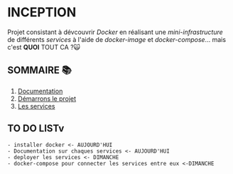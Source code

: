 # INCEPTION
Projet consistant à dévcouvrir *Docker* en réalisant une *mini-infrastructure* de différents *services* à l'aide de *docker-image* et *docker-compose*... mais c'est **QUOI** TOUT CA ?🙀

## SOMMAIRE 📚
1. [Documentation](README/documentation.md)
2. [Démarrons le projet](README/demarrage.md)
3. [Les services](README/services.md)

## TO DO LISTv
	- installer docker <- AUJOURD'HUI
	- Documentation sur chaques services <- AUJOURD'HUI
	- deployer les services <- DIMANCHE
	- docker-compose pour connecter les services entre eux <-DIMANCHE